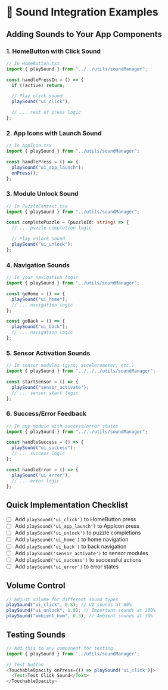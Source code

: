 # 🎵 Sound Integration Examples

## Adding Sounds to Your App Components

### 1. HomeButton with Click Sound

```typescript
// In HomeButton.tsx
import { playSound } from "../../utils/soundManager";

const handlePressIn = () => {
  if (!active) return;

  // Play click sound
  playSound("ui_click");

  // ... rest of press logic
};
```

### 2. App Icons with Launch Sound

```typescript
// In AppIcon.tsx
import { playSound } from "../utils/soundManager";

const handlePress = () => {
  playSound("ui_app_launch");
  onPress();
};
```

### 3. Module Unlock Sound

```typescript
// In PuzzleContext.tsx
import { playSound } from "../utils/soundManager";

const completePuzzle = (puzzleId: string) => {
  // ... puzzle completion logic

  // Play unlock sound
  playSound("ui_unlock");
};
```

### 4. Navigation Sounds

```typescript
// In your navigation logic
import { playSound } from "../utils/soundManager";

const goHome = () => {
  playSound("ui_home");
  // ... navigation logic
};

const goBack = () => {
  playSound("ui_back");
  // ... navigation logic
};
```

### 5. Sensor Activation Sounds

```typescript
// In sensor modules (gyro, accelerometer, etc.)
import { playSound } from "../../../utils/soundManager";

const startSensor = () => {
  playSound("sensor_activate");
  // ... sensor start logic
};
```

### 6. Success/Error Feedback

```typescript
// In any module with success/error states
import { playSound } from "../../utils/soundManager";

const handleSuccess = () => {
  playSound("ui_success");
  // ... success logic
};

const handleError = () => {
  playSound("ui_error");
  // ... error logic
};
```

## Quick Implementation Checklist

- [ ] Add `playSound('ui_click')` to HomeButton press
- [ ] Add `playSound('ui_app_launch')` to AppIcon press
- [ ] Add `playSound('ui_unlock')` to puzzle completions
- [ ] Add `playSound('ui_home')` to home navigation
- [ ] Add `playSound('ui_back')` to back navigation
- [ ] Add `playSound('sensor_activate')` to sensor modules
- [ ] Add `playSound('ui_success')` to successful actions
- [ ] Add `playSound('ui_error')` to error states

## Volume Control

```typescript
// Adjust volume for different sound types
playSound("ui_click", 0.8); // UI sounds at 80%
playSound("ui_unlock", 1.0); // Important sounds at 100%
playSound("ambient_hum", 0.3); // Ambient sounds at 30%
```

## Testing Sounds

```typescript
// Add this to any component for testing
import { playSound } from '../utils/soundManager';

// Test button
<TouchableOpacity onPress={() => playSound('ui_click')}>
  <Text>Test Click Sound</Text>
</TouchableOpacity>
```
